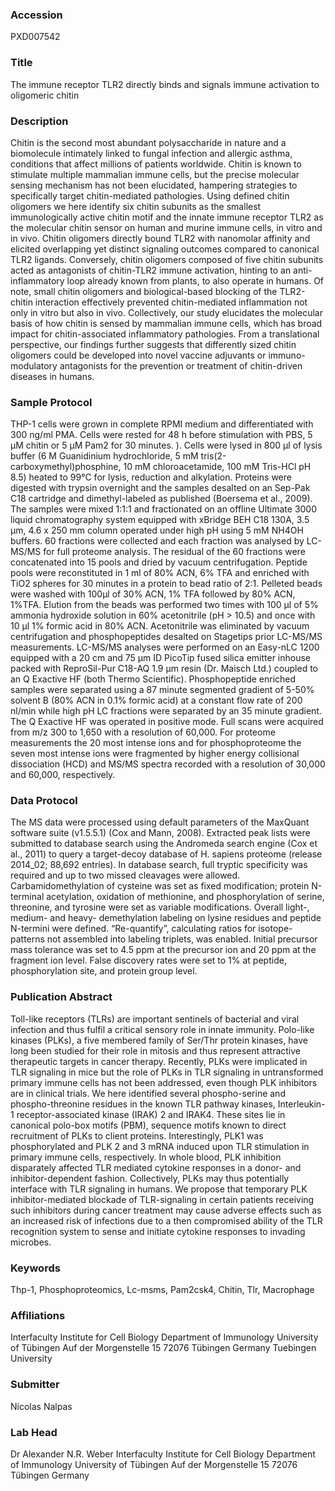 ### Accession
PXD007542

### Title
The immune receptor TLR2 directly binds and signals immune activation to oligomeric chitin

### Description
Chitin is the second most abundant polysaccharide in nature and a biomolecule intimately linked to fungal infection and allergic asthma, conditions that affect millions of patients worldwide. Chitin is known to stimulate multiple mammalian immune cells, but the precise molecular sensing mechanism has not been elucidated, hampering strategies to specifically target chitin-mediated pathologies. Using defined chitin oligomers we here identify six chitin subunits as the smallest immunologically active chitin motif and the innate immune receptor TLR2 as the molecular chitin sensor on human and murine immune cells, in vitro and in vivo. Chitin oligomers directly bound TLR2 with nanomolar affinity and elicited overlapping yet distinct signaling outcomes compared to canonical TLR2 ligands. Conversely, chitin oligomers composed of five chitin subunits acted as antagonists of chitin-TLR2 immune activation, hinting to an anti-inflammatory loop already known from plants, to also operate in humans. Of note, small chitin oligomers and biological-based blocking of the TLR2-chitin interaction effectively prevented chitin-mediated inflammation not only in vitro but also in vivo. Collectively, our study elucidates the molecular basis of how chitin is sensed by mammalian immune cells, which has broad impact for chitin-associated inflammatory pathologies. From a translational perspective, our findings further suggests that differently sized chitin oligomers could be developed into novel vaccine adjuvants or immuno-modulatory antagonists for the prevention or treatment of chitin-driven diseases in humans.

### Sample Protocol
THP-1 cells were grown in complete RPMI medium and differentiated with 300 ng/ml PMA. Cells were rested for 48 h before stimulation with PBS, 5 µM chitin or 5 µM Pam2 for 30 minutes. ). Cells were lysed in 800 µl of lysis buffer (6 M Guanidinium hydrochloride, 5 mM tris(2-carboxymethyl)phosphine, 10 mM chloroacetamide, 100 mM Tris-HCl pH 8.5) heated to 99°C for lysis, reduction and alkylation. Proteins were digested with trypsin overnight and the samples desalted on an Sep-Pak C18 cartridge and dimethyl-labeled as published (Boersema et al., 2009). The samples were mixed 1:1:1 and fractionated on an offline Ultimate 3000 liquid chromatography system equipped with xBridge BEH C18 130A, 3.5 µm, 4.6 x 250 mm column operated under high pH using 5 mM NH4OH buffers. 60 fractions were collected and each fraction was analysed by LC-MS/MS for full proteome analysis. The residual of the 60 fractions were concatenated into 15 pools and dried by vacuum centrifugation. Peptide pools were reconstituted in 1 ml of 80% ACN, 6% TFA and enriched with TiO2 spheres for 30 minutes in a protein to bead ratio of 2:1. Pelleted beads were washed with 100µl of 30% ACN, 1% TFA followed by 80% ACN, 1%TFA. Elution from the beads was performed two times with 100 µl of 5% ammonia hydroxide solution in 60% acetonitrile (pH > 10.5) and once with 10 µl 1% formic acid in 80% ACN. Acetonitrile was eliminated by vacuum centrifugation and phosphopeptides desalted on Stagetips prior LC-MS/MS measurements. LC-MS/MS analyses were performed on an Easy-nLC 1200 equipped with a 20 cm and 75 µm ID PicoTip fused silica emitter inhouse packed with ReproSil-Pur C18-AQ 1.9 µm resin (Dr. Maisch Ltd.) coupled to an Q Exactive HF (both Thermo Scientific). Phosphopeptide enriched samples were separated using a 87 minute segmented gradient of 5-50% solvent B (80% ACN in 0.1% formic acid) at a constant flow rate of 200 nl/min while high pH LC fractions were separated by an 35 minute gradient. The Q Exactive HF was operated in positive mode. Full scans were acquired from m/z 300 to 1,650 with a resolution of 60,000. For proteome measurements the 20 most intense ions and for phosphoproteome the seven most intense ions were fragmented by higher energy collisional dissociation (HCD) and MS/MS spectra recorded with a resolution of 30,000 and 60,000, respectively.

### Data Protocol
The MS data were processed using default parameters of the MaxQuant software suite (v1.5.5.1) (Cox and Mann, 2008). Extracted peak lists were submitted to database search using the Andromeda search engine (Cox et al., 2011) to query a target-decoy database of H. sapiens proteome (release 2014_02; 88,692 entries). In database search, full tryptic specificity was required and up to two missed cleavages were allowed. Carbamidomethylation of cysteine was set as fixed modification; protein N-terminal acetylation, oxidation of methionine, and phosphorylation of serine, threonine, and tyrosine were set as variable modifications. Overall light-, medium- and heavy- demethylation labeling on lysine residues and peptide N-termini were defined. “Re-quantify”, calculating ratios for isotope-patterns not assembled into labeling triplets, was enabled. Initial precursor mass tolerance was set to 4.5 ppm at the precursor ion and 20 ppm at the fragment ion level. False discovery rates were set to 1% at peptide, phosphorylation site, and protein group level.

### Publication Abstract
Toll-like receptors (TLRs) are important sentinels of bacterial and viral infection and thus fulfil a critical sensory role in innate immunity. Polo-like kinases (PLKs), a five membered family of Ser/Thr protein kinases, have long been studied for their role in mitosis and thus represent attractive therapeutic targets in cancer therapy. Recently, PLKs were implicated in TLR signaling in mice but the role of PLKs in TLR signaling in untransformed primary immune cells has not been addressed, even though PLK inhibitors are in clinical trials. We here identified several phospho-serine and phospho-threonine residues in the known TLR pathway kinases, Interleukin-1 receptor-associated kinase (IRAK) 2 and IRAK4. These sites lie in canonical polo-box motifs (PBM), sequence motifs known to direct recruitment of PLKs to client proteins. Interestingly, PLK1 was phosphorylated and PLK 2 and 3 mRNA induced upon TLR stimulation in primary immune cells, respectively. In whole blood, PLK inhibition disparately affected TLR mediated cytokine responses in a donor- and inhibitor-dependent fashion. Collectively, PLKs may thus potentially interface with TLR signaling in humans. We propose that temporary PLK inhibitor-mediated blockade of TLR-signaling in certain patients receiving such inhibitors during cancer treatment may cause adverse effects such as an increased risk of infections due to a then compromised ability of the TLR recognition system to sense and initiate cytokine responses to invading microbes.

### Keywords
Thp-1, Phosphoproteomics, Lc-msms, Pam2csk4, Chitin, Tlr, Macrophage

### Affiliations
Interfaculty Institute for Cell Biology Department of Immunology University of Tübingen Auf der Morgenstelle 15 72076 Tübingen Germany
Tuebingen University

### Submitter
Nicolas Nalpas

### Lab Head
Dr Alexander N.R. Weber
Interfaculty Institute for Cell Biology Department of Immunology University of Tübingen Auf der Morgenstelle 15 72076 Tübingen Germany



